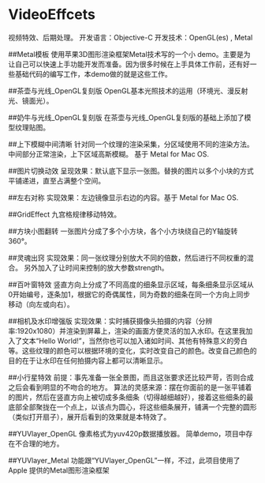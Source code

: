 # VideoEffcets
视频特效、后期处理。
开发语言：Objective-C
开发技术：OpenGL(es) , Metal

##Metal模板
使用苹果3D图形渲染框架Metal技术写的一个小 demo。主要是为让自己可以快速上手功能开发而准备。因为很多时候在上手具体工作前，还有好一些基础代码的编写工作，本demo做的就是这些工作。

##茶壶与光线_OpenGL复刻版
OpenGL基本光照技术的运用（环境光、漫反射光、镜面光）。

##奶牛与光线_OpenGL复刻版
在茶壶与光线_OpenGL复刻版的基础上添加了模型纹理贴图。

##上下模糊中间清晰
针对同一个纹理的渲染采集，分区域使用不同的渲染方法。中间部分正常渲染，上下区域高斯模糊。
基于 Metal for Mac OS.

##图片切换动效
呈现效果：默认底下显示一张图。替换的图片以多个小块的方式平铺递进，直至占满整个空间。

##左右对称
实现效果：左边镜像显示右边的内容。基于 Metal for Mac OS.

##GridEffect
九宫格规律移动特效。

##方块小图翻转
一张图片分成了多个小方块，各个小方块绕自己的Y轴旋转360°。

##灵魂出窍
实现效果：同一张纹理分别放大不同的倍数，然后进行不同权重的混合。
另外加入了让时间来控制的放大参数strength。

##百叶窗特效
竖直方向上分成了不同高度的细条显示区域，每条细条显示区域从0开始编号，逐条加1，根据它的奇偶属性，同为奇数的细条在同一个方向上同步移动（向左或向右）。

##相机及水印增强版
实现效果：实时捕获摄像头拍摄的内容（分辨率:1920x1080）并渲染到屏幕上，渲染的画面方便灵活的加入水印。在这里我加入了文本“Hello World!”，当然你也可以加入诸如时间、其他有特殊意义的旁白等。这些纹理的颜色可以根据环境的变化，实时改变自己的颜色。改变自己颜色的目的在于让水印在任何拍摄内容上都可以清晰显示。

##小行星特效
前提：事先准备一张全景图，而且这张要求还比较严苛，否则合成之后会看到明显的不吻合的地方。
算法的灵感来源：摆在你面前的是一张平铺着的图片，然后在竖直方向上被切成多条细条（切得越细越好），接着这些细条的最底部全部聚拢在一个点上，以该点为圆心，将这些细条展开，铺满一个完整的圆形（类似打开扇子），展开后看到的效果就是本特效了。


##YUVlayer_OpenGL
像素格式为yuv420p数据播放器。
简单demo，项目中存在不合理的地方。

##YUVlayer_Metal
功能跟“YUVlayer_OpenGL”一样，不过，此项目使用了Apple 提供的Metal图形渲染框架
